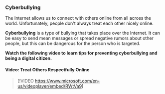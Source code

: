 ### Cyberbullying
The Internet allows us to connect with others online from all across the world. Unfortunately, people don't always treat each other nicely online.

**Cyberbullying** is a type of bullying that takes place over the Internet. It can be easy to send mean messages or spread negative rumors about other people, but this can be dangerous for the person who is targeted.

**Watch the following video to learn tips for preventing cyberbullying and being a digital citizen.**



#### Video: Treat Others Respectfully Online
> [!VIDEO https://www.microsoft.com/en-us/videoplayer/embed/RWtVa9]